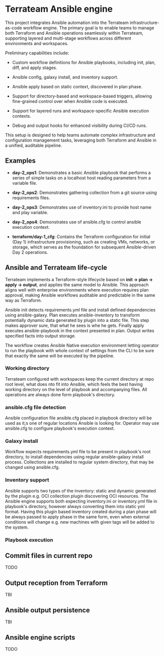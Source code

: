# Terrateam Ansible engine

This project integrates Ansible automation into the Terrateam infrastructure-as-code workflow engine. The primary goal is to enable teams to manage both Terraform and Ansible operations seamlessly within Terrateam, supporting layered and multi-stage workflows across different environments and workspaces.

Preliminary capabilities include:

- Custom workflow definitions for Ansible playbooks, including init, plan, diff, and apply stages.

- Ansible config, galaxy install, and inventory support.

- Ansible apply based on static context, discovered in plan phase.

- Support for directory-based and workspace-based triggers, allowing fine-grained control over when Ansible code is executed.

- Support for layered runs and workspace-specific Ansible execution contexts.

- Debug and output hooks for enhanced visibility during CI/CD runs.

This setup is designed to help teams automate complex infrastructure and configuration management tasks, leveraging both Terraform and Ansible in a unified, auditable pipeline.

## Examples

- **day-2_ops1**: Demonstrates a basic Ansible playbook that performs a series of simple tasks on a localhost host reading parameters from a variable file.

- **day-2_ops2**: Demonstrates gathering collection from a git source using requirements files.  

- **day-2_ops3**: Demonstrates use of inventory.ini to provide host name and play variable.

- **day-2_ops4**: Demonstrates use of ansible.cfg to control ansible execution context.

- **terraform/day-1_cfg**: Contains the Terraform configuration for initial (Day 1) infrastructure provisioning, such as creating VMs, networks, or storage, which serves as the foundation for subsequent Ansible-driven Day 2 operations.

## Ansible and Terrateam life-cycle

Terrateam implements a Terraform-style lifecycle based on **init → plan → apply → output**, and applies the same model to Ansible. This approach aligns well with enterprise environments where execution requires plan approval, making Ansible workflows auditable and predictable in the same way as Terraform.

Ansible init detects requirements.yml file and install defined dependencies using ansible-galaxy. Plan executes ansible-inventory to transform potentially dynamic data generated by plugin into a static file. This step makes approver sure, that what he sees is whe he gets. Finally apply executes ansible-playbook in the context presented in plan. Output writes specified facts into output storage.

The workflow creates Ansible Native execution environment letting operator to run the playbook with whole context of settings from the CLI to be sure that exactly the same will be executed by the pipeline.

### Working directory

Terrateam configured with workspaces keep the current directory at repo root level, what does nto fit into Ansible, which feels the best having working directory on the level of playbook and accompanying files. All operations are always done form playbook's directory.

### ansible.cfg file detection

Ansible configuration file ansible.cfg placed in playbook directory will be used as it;s one of regular locations Ansible is looking for. Operator may use ansible.cfg to configure playbook's execution context.

### Galaxy install

Workflow expects requirements.yml file to be present in playbook's root directory, to install dependencies using regular ansible-galaxy install process. Collections are installed to regular system directory, that may be changed using ansible.cfg.

### Inventory support

Ansible supports two types of the inventory: static and dynamic generated by the plugin e.g. OCI collection plugin discovering OCI resources. The Ansible engine supports both expecting inventory.ini or inventory.yml file in playbook's directory, however always converting them into static yml format. Having this plugin based inventory created during a plan phase will be always passed to apply phase in the same form, even when external conditions will change e.g. new machines with given tags will be added to the system.

### Playbook execution



## Commit files in current repo

TODO

## Output reception from Terraform

TBI

## Ansible output persistence

TBI

## Ansible engine scripts

TODO
